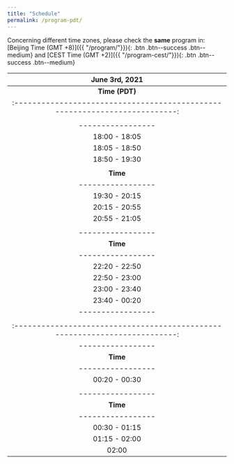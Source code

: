 ```yaml
---
title: "Schedule"
permalink: /program-pdt/
---
```


Concerning different time zones, please check the **same** program in: [Beijing Time (GMT +8)]({{ "/program/"}}){: .btn .btn--success .btn--medium} and [CEST Time (GMT +2)]({{ "/program-cest/"}}){: .btn .btn--success .btn--medium}


| **June 3rd, 2021**                                      |
| :-------------------------------------------------------------------------:|
| **Time (PDT)** | **Speaker**          | **Organization** |                   **Title**                                      |
| :-------------------------------------------------------------------------:|
|  |**Session One:**| |
| -----------------| -----------------|------------- | :-------------------------------------------------------------:|
| 18:00 - 18:05    |                  |              |     Welcome                                                  |
| 18:05 - 18:50    | [Patrick Wensing](/speakers/wensing)  | University of Notre Dame       |  It All Matters: Considerations Across Design and Control for Contact-Savvy Robots                                                            |
| 18:50 - 19:30    | [JIA Yan-Bin](/speakers/yan-bin/) | Iowa State University  | Targeted Batting of In-flight Objects by a Robotic Arm |
|  |**Session Two:**| | 
| **Time**             | **Speaker**          | **Organization** |                   **Title**                                      |
| -----------------| -----------------|------------- | :-------------------------------------------------------------: |
| 19:30 - 20:15    |  [Dragomir Nenchev ](/speakers/nenchev/) <br/>  (Yoshikazu Kanamiya) |  Kaishi Professional University | Emergent Humanoid Robot Motion Synergies <br/>Derived from the Momentum Equilibrium Principle and the Distribution of Momentum                                                             |
| 20:15 - 20:55    | [Mehdi Benallegue](/speakers/benallegue)| AIST, Tsukuba Japan |   The three laws of robotics subjected to unexpected external forces: <br/>estimation, rejection, and performance| 
| 20:55 - 21:05    |  Ruoyu Xu                |  AIRs, CUHK, Shenzhen            |  Teaser Session:  [A Predictive Control Framework for Manipulator on a Disturbed Sea-Born Platform](/docs/assets/WorkshopPapers/PaperOne.pdf)
| |**Session Three:**| |
| -----------------| -----------------|------------- | :-------------------------------------------------------------: |
| **Time**             | **Speaker**          | **Organization** |                   **Title**                                      |
| -----------------| -----------------|------------- | :-------------------------------------------------------------:|
| 22:20 - 22:50    | [REN Zeyu](/speakers/zeyu) | [Rokae R&D Center](https://www.rokae.com/) | Design of an Efficient 3-DoF Leg with Series-Parallel and Biarticular Compliant Actuation                                  |
| 22:50 - 23:00    |  Richard Hartisch        |       Fraunhofer IPK   |   Teaser Session: [Co-design of Environmental Compliance for High-speed Contact Tasks](/docs/assets/WorkshopPapers/PaperTwo.pdf)|
| 23:00 - 23:40    |  [Yuquan WANG](https://ywang-robotics.github.io/)     | CNRS-UM, LIRMM | Impact-Aware Task-Space Quadratic Programming Control       |
| 23:40 - 00:20    |  [Alessandro Saccon](/speakers/saccon)    | Eindhoven University of Technology    | Reference Spreading Control and Sensitivity Analysis <br/>About Robot Trajectories with Simultaneous Impacts |
| -----------------| -----------------|------------- | :-------------------------------------------------------------:|
| |**June 4th, 2021**|                          |
| :-------------------------------------------------------------------------:|
| -----------------| -----------------|------------- | :-------------------------------------------------------------:|
| **Time**             | **Speaker**          | **Organization** |                   **Title**                                      |
| -----------------| -----------------|------------- | :-------------------------------------------------------------:|
| 00:20 - 00:30    | Niels Dehio     | CNRS-UM, LIRMM         |   Teaser Session: [Intentionally Impacting Deformable Material](/docs/assets/WorkshopPapers/PaperThree.pdf) |
|   |**Session Four:**| |
| -----------------| -----------------|------------- | :-------------------------------------------------------------:|
| **Time**             | **Speaker**          | **Organization** |                   **Title**                                      |
| -----------------| -----------------|------------- | :-------------------------------------------------------------:|
| 00:30 - 01:15    | [Aude Billard](/speakers/billard)  | EPFL |  Machine learning and dynamical systems for adaptive manipulation in humanoid robots|
| 01:15 - 02:00    |  [Roy Featherstone](/speakers/featherstone)       | Italian Institute of Technology       |  High Performance Balancing on a Narrow Support|
| 02:00    |  [Abderrahmane Kheddar](http://jrl-umi3218.github.io/member-kheddar.html)                |      CNRS-UM, LIRMM     |   Summary, Remarks, and Discussions                          |


